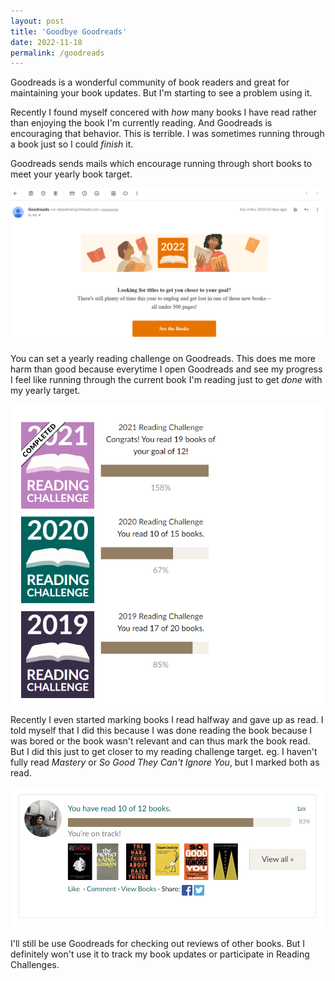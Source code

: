 ```yaml
---
layout: post
title: 'Goodbye Goodreads'
date: 2022-11-18
permalink: /goodreads
---
```


Goodreads is a wonderful community of book readers and great for maintaining your book updates. But I'm starting to see a problem using it.

Recently I found myself concered with _how_ many books I have read rather than enjoying the book I'm currently reading.
And Goodreads is encouraging that behavior.
This is terrible. I was sometimes running through a book just so I could _finish_ it.

Goodreads sends mails which encourage running through short books to meet your yearly book target.

![Email from Goodreads!](/assets/goodreads/short-books.png)

You can set a yearly reading challenge on Goodreads.
This does me more harm than good because everytime I open Goodreads and see my progress I feel like running through the current book I'm reading just to get _done_ with my yearly target.

![Previous Reading Challenges](/assets/goodreads/previous-reading-challenges.png)

Recently I even started marking books I read halfway and gave up as read.
I told myself that I did this because I was done reading the book because I was bored or the book wasn't relevant and can thus mark the book read.
But I did this just to get closer to my reading challenge target. eg. I haven't fully read _Mastery_ or _So Good They Can't Ignore You_, but I marked both as read.

![2022 Reading Challenge](/assets/goodreads/reading-challenge-2022.png)

I'll still be use Goodreads for checking out reviews of other books.
But I definitely won't use it to track my book updates or participate in Reading Challenges.
